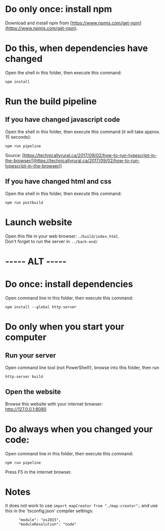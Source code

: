 # Do only once: install npm
Download and install npm from [https://www.npmjs.com/get-npm](https://www.npmjs.com/get-npm).  

# Do this, when dependencies have changed
Open the shell in this folder, then execute this command:
```
npm install
```


# Run the build pipeline

## If you have changed javascript code
Open the shell in this folder, then execute this command (it will take approx. 15 seconds):
```
npm run pipeline
```
Source: [https://technicallyrural.ca/2017/09/02/how-to-run-typescript-in-the-browser/](https://technicallyrural.ca/2017/09/02/how-to-run-typescript-in-the-browser/)

## If you have changed html and css
Open the shell in this folder, then execute this command:
```
npm run postbuild
```

# Launch website
Open this file in your web browser:  `./build/index.html`.  
Don't forget to run the server in `../back-end/`  







# ----- ALT -----
# Do once: install dependencies
Open command line in this folder, then execute this command:
```
npm install --global http-server
```

# Do only when you start your computer
## Run your server
Open command line tool (not PowerShell!), browse into this folder, then run
```
http-server build
```

## Open the website
Browse this website with your internet browser:  
http://127.0.0.1:8080


# Do always when you changed your code:
Open command line in this folder, then execute this command:
```
npm run pipeline
```

Press F5 in the internet browser.

# Notes
It does not work to use `import mapCreator from "./map-creator";` and use this in the 'tsconfig.json' compiler settings:
```
      "module": "es2015",
      "moduleResolution": "node"
```